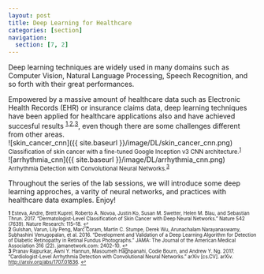 ```yaml
---
layout: post
title: Deep Learning for Healthcare
categories: [section]
navigation:
  section: [7, 2]
---
```


Deep learning techniques are widely used in many domains such as Computer Vision, Natural Language Processing, Speech Recognition, and so forth with their great performances.

Empowered by a massive amount of healthcare data such as Electronic Health Records (EHR) or insurance claims data, deep learning techniques have been applied for healthcare applications also and have achieved succesful results <sup id="a1">[1](#f1)</sup><sup>,</sup><sup id="a2">[2](#f2)</sup><sup>,</sup><sup id="a3">[3](#f3)</sup>, even though there are some challenges different from other areas.  
![skin_cancer_cnn]({{ site.baseurl }}/image/DL/skin_cancer_cnn.png)  
<sup> Classification of skin cancer with a fine-tuned Google Inception v3 CNN architecture.<sup id="a1">[1](#f1)</sup></sup>  
![arrhythmia_cnn]({{ site.baseurl }}/image/DL/arrhythmia_cnn.png)  
<sup> Arrhythmia Detection with Convolutional Neural Networks.<sup id="a3">[3](#f3)</sup></sup>

Throughout the series of the lab sessions, we will introduce some deep learning approches, a varity of neural networks, and practices with healthcare data examples. Enjoy!

<sub><sup><b id="f1">1</b> Esteva, Andre, Brett Kuprel, Roberto A. Novoa, Justin Ko, Susan M. Swetter, Helen M. Blau, and Sebastian Thrun. 2017. “Dermatologist-Level Classification of Skin Cancer with Deep Neural Networks.” Nature 542 (7639). Nature Research: 115–18. [↩](#a1)</sup></sub>  
<sub><sup><b id="f2">2</b> Gulshan, Varun, Lily Peng, Marc Coram, Martin C. Stumpe, Derek Wu, Arunachalam Narayanaswamy, Subhashini Venugopalan, et al. 2016. “Development and Validation of a Deep Learning Algorithm for Detection of Diabetic Retinopathy in Retinal Fundus Photographs.” JAMA: The Journal of the American Medical Association 316 (22). jamanetwork.com: 2402–10. [↩](#a2)</sup></sub>  
<sub><sup><b id="f3">3</b> Pranav Rajpurkar, Awni Y. Hannun, Masoumeh Haghpanahi, Codie Bourn, and Andrew Y. Ng. 2017. “Cardiologist-Level Arrhythmia Detection with Convolutional Neural Networks.” arXiv [cs.CV]. arXiv. http://arxiv.org/abs/1707.01836. [↩](#a3)</sup></sub>

<!---
<sub><sup><b id="f1">1</b> REFERENCE [↩](#a1)</sup></sub>
-->
